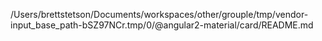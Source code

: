 /Users/brettstetson/Documents/workspaces/other/grouple/tmp/vendor-input_base_path-bSZ97NCr.tmp/0/@angular2-material/card/README.md